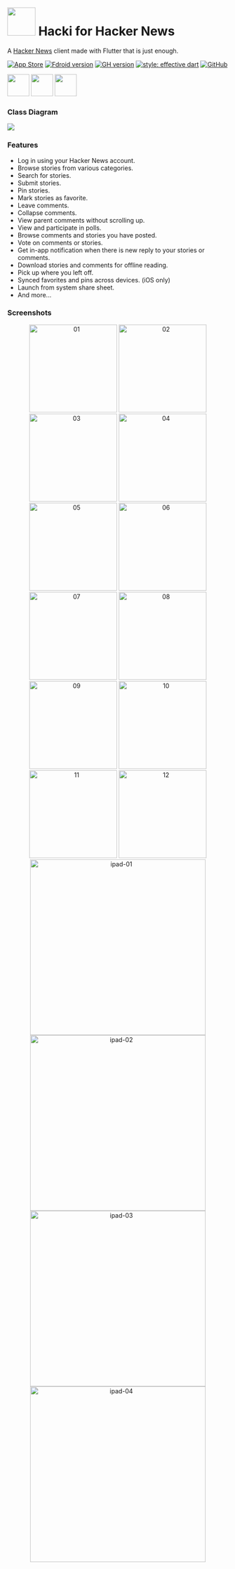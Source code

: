 
# <img width="64" src="https://user-images.githubusercontent.com/7277662/167775086-0b234f28-dee4-44f6-aae4-14a28ed4bbb6.png"> Hacki for Hacker News

A [Hacker News](https://news.ycombinator.com/) client made with Flutter that is just enough.

[![App Store](https://img.shields.io/itunes/v/1602043763?label=App%20Store)](https://apps.apple.com/us/app/hacki/id1602043763?platform=iphone)
[![Fdroid version](https://img.shields.io/f-droid/v/com.jiaqifeng.hacki)](https://f-droid.org/en/packages/com.jiaqifeng.hacki/)
[![GH version](https://img.shields.io/github/release/livinglist/hacki.svg?logo=github)](https://github.com/Livinglist/Hacki/releases/latest)
[![style: effective dart](https://img.shields.io/badge/style-effective_dart-40c4ff.svg)](https://pub.dev/packages/effective_dart)
[![GitHub](https://img.shields.io/github/stars/livinglist/Hacki?style=social)](https://img.shields.io/github/stars/livinglist/Hacki?style=social)

[<img src="assets/images/app_store_badge.png" height="50">](https://apps.apple.com/us/app/hacki/id1602043763?platform=iphone) [<img src="assets/images/google_play_badge.png" height="50">](https://play.google.com/store/apps/details?id=com.jiaqifeng.hacki&hl=en_US&gl=US) [<img src="assets/images/f_droid_badge.png" height="50">](https://f-droid.org/en/packages/com.jiaqifeng.hacki/)

### Class Diagram
<img src="assets/github_images/diagram.png">

### Features
- Log in using your Hacker News account.
- Browse stories from various categories.
- Search for stories.
- Submit stories.
- Pin stories.
- Mark stories as favorite.
- Leave comments.
- Collapse comments.
- View parent comments without scrolling up.
- View and participate in polls.
- Browse comments and stories you have posted.
- Vote on comments or stories.
- Get in-app notification when there is new reply to your stories or comments.
- Download stories and comments for offline reading.
- Pick up where you left off.
- Synced favorites and pins across devices. (iOS only)
- Launch from system share sheet.
- And more...

### Screenshots
<p align="center">
   <img width="200" alt="01" src="assets/screenshots/01.png"> 
   <img width="200" alt="02" src="assets/screenshots/02.png"> 
   <img width="200" alt="03" src="assets/screenshots/03.png"> 
   <img width="200" alt="04" src="assets/screenshots/04.png"> 
   <img width="200" alt="05" src="assets/screenshots/05.png"> 
   <img width="200" alt="06" src="assets/screenshots/06.png"> 
   <img width="200" alt="07" src="assets/screenshots/07.png"> 
   <img width="200" alt="08" src="assets/screenshots/08.png"> 
   <img width="200" alt="09" src="assets/screenshots/09.png"> 
   <img width="200" alt="10" src="assets/screenshots/10.png"> 
   <img width="200" alt="11" src="assets/screenshots/11.png"> 
   <img width="200" alt="12" src="assets/screenshots/12.png"> 
   
   <img width="400" alt="ipad-01" src="assets/screenshots/ipad-01.png"> 
   <img width="400" alt="ipad-02" src="assets/screenshots/ipad-02.png"> 
   <img width="400" alt="ipad-03" src="assets/screenshots/ipad-03.png"> 
   <img width="400" alt="ipad-04" src="assets/screenshots/ipad-04.png"> 
</p>
